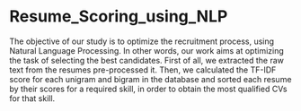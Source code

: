 # Resume_Scoring_using_NLP

The objective of our study is to optimize the recruitment process, using Natural Language Processing. In other words, our work aims at optimizing the task of selecting the best candidates. First of all, we extracted the raw text from the resumes pre-processed it. Then, we calculated the TF-IDF score for each unigram and bigram in the database and sorted each resume by their scores for a required skill, in order to obtain the most qualified CVs for that skill.
